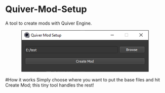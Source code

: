# Quiver-Mod-Setup
A tool to create mods with Quiver Engine.
<p align="center">
  <img src="https://github.com/TobyMaddix/Quiver-Mod-Setup/blob/master/docs/app.png">
</p>
#How it works
Simply choose where you want to put the base files and hit Create Mod; this tiny tool handles the rest!
